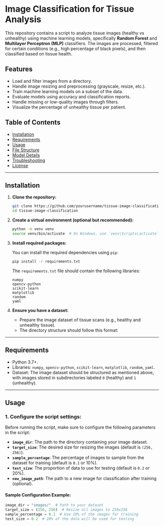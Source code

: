 # Image Classification for Tissue Analysis

This repository contains a script to analyze tissue images (healthy vs unhealthy) using machine learning models, specifically **Random Forest** and **Multilayer Perceptron (MLP)** classifiers. The images are processed, filtered for certain conditions (e.g., high percentage of black pixels), and then classified based on tissue health.

## Features
- Load and filter images from a directory.
- Handle image resizing and preprocessing (grayscale, resize, etc.).
- Train machine learning models on a subset of the data.
- Evaluate models using accuracy and classification reports.
- Handle missing or low-quality images through filters.
- Visualize the percentage of unhealthy tissue per patient.

## Table of Contents

- [Installation](#installation)
- [Requirements](#requirements)
- [Usage](#usage)
- [File Structure](#file-structure)
- [Model Details](#model-details)
- [Troubleshooting](#troubleshooting)
- [License](#license)
---

## Installation

1. **Clone the repository:**

    ```bash
    git clone https://github.com/yourusername/tissue-image-classification.git
    cd tissue-image-classification
    ```

2. **Create a virtual environment (optional but recommended):**

    ```bash
    python -m venv venv
    source venv/bin/activate  # On Windows, use `venv\Scripts\activate`
    ```

3. **Install required packages:**

    You can install the required dependencies using `pip`:

    ```bash
    pip install -r requirements.txt
    ```

    The `requirements.txt` file should contain the following libraries:

    ```
    numpy
    opencv-python
    scikit-learn
    matplotlib
    random
    yaml
    ```

4. **Ensure you have a dataset:**

    - Prepare the image dataset of tissue scans (e.g., healthy and unhealthy tissue).
    - The directory structure should follow this format:
---

## Requirements

- Python 3.7+.
- Libraries: `numpy`, `opencv-python`, `scikit-learn`, `matplotlib`, `random`, `yaml`.
- Dataset: The image dataset should be structured as mentioned above, with images stored in subdirectories labeled `0` (healthy) and `1` (unhealthy).

---

## Usage

### 1. **Configure the script settings:**

Before running the script, make sure to configure the following parameters in the script:

- **`image_dir`**: The path to the directory containing your image dataset.
- **`target_size`**: The desired size for resizing the images (default is `(256, 256)`).
- **`sample_percentage`**: The percentage of images to sample from the dataset for training (default is `0.1` or 10%).
- **`test_size`**: The proportion of data to use for testing (default is `0.2` or 20%).
- **`new_image_path`**: The path to a new image for classification after training (optional).

#### Sample Configuration Example:

```python
image_dir = "images/"  # Path to your dataset
target_size = (256, 256)  # Resize all images to 256x256
sample_percentage = 0.1  # Use 10% of the images for training
test_size = 0.2  # 20% of the data will be used for testing

